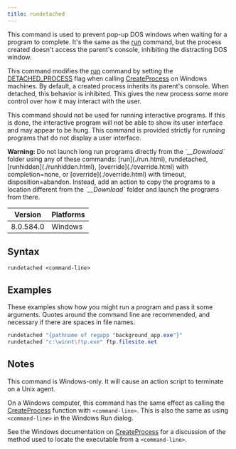 ```yaml
---
title: rundetached
---
```


This command is used to prevent pop-up DOS windows when waiting for a program to complete. It's the same as the [run](./run.html) command, but the process created doesn't access the parent's console, inhibiting the distracting DOS window.

This command modifies the [run](./run.html) command by setting the [DETACHED_PROCESS](https://msdn.microsoft.com/en-us/library/windows/desktop/ms684863%28v=vs.85%29.aspx) flag when calling [CreateProcess](https://msdn.microsoft.com/en-us/library/windows/desktop/ms682425%28v=vs.85%29.aspx) on Windows machines. By default, a created process inherits its parent's console. When detached, this behavior is inhibited. This gives the new process some more control over how it may interact with the user.

This command should not be used for running interactive programs. If this is done, the interactive program will not be able to show its user interface and may appear to be hung. This command is provided strictly for running programs that do not display a user interface.

<p><b>Warning: </b>Do not launch long run programs directly from the <i>`__Download`</i> folder using any of these commands: [run](./run.html), rundetached, [runhidden](./runhidden.html), [override](./override.html) with completion=none, or [override](./override.html) with timeout, disposition=abandon. Instead, add an action to copy the programs to a location different from the <i>`__Download`</i> folder and launch the programs from there.</p>

Version | Platforms
--- | ---
8.0.584.0 | Windows

## Syntax

    rundetached <command-line>

## Examples

These examples show how you might run a program and pass it some arguments. Quotes around the command line are recommended, and necessary if there are spaces in file names.

```actionscript
rundetached "{pathname of regapp "background_app.exe"}"
rundetached "c:\winnt\ftp.exe" ftp.filesite.net
```

## Notes

This command is Windows-only. It will cause an action script to terminate on a Unix agent.

On a Windows computer, this command has the same effect as calling the [CreateProcess](https://msdn.microsoft.com/en-us/library/windows/desktop/ms682425%28v=vs.85%29.aspx) function with `<command-line>`. This is also the same as using `<command-line>` in the Windows Run dialog.

See the Windows documentation on [CreateProcess](https://msdn.microsoft.com/en-us/library/windows/desktop/ms682425%28v=vs.85%29.aspx) for a discussion of the method used to locate the executable from a `<command-line>`.
